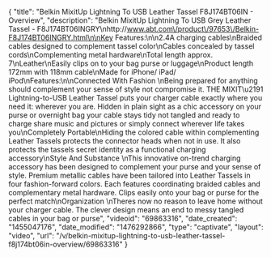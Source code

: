 {
    "title": "Belkin MixitUp Lightning To USB Leather Tassel F8J174BT06IN - Overview",
    "description": "Belkin MixitUp Lightning To USB Grey Leather Tassel - F8J174BT06INGRY\nhttp:\/\/www.abt.com\/product\/97653\/Belkin-F8J174BT06INGRY.html\n\nKey Features:\n\n2.4A charging cables\nBraided cables designed to complement tassel color\nCables concealed by tassel cords\nComplementing metal hardware\nTotal length approx. 7\nLeather\nEasily clips on to your bag purse or luggage\nProduct length 172mm with 118mm cable\nMade for iPhone\/ iPad\/ iPod\nFeatures:\n\nConnected With Fashion \nBeing prepared for anything should complement your sense of style not compromise it. THE MIXIT\u2191 Lightning-to-USB Leather Tassel puts your charger cable exactly where you need it: wherever you are. Hidden in plain sight as a chic accessory on your purse or overnight bag your cable stays tidy not tangled and ready to charge share music and pictures or simply connect wherever life takes you\nCompletely Portable\nHiding the colored cable within complementing Leather Tassels protects the connector heads when not in use. It also protects the tassels secret identity as a functional charging accessory\nStyle And Substance \nThis innovative on-trend charging accessory has been designed to complement your purse and your sense of style. Premium metallic cables have been tailored into Leather Tassels in four fashion-forward colors. Each features coordinating braided cables and complementary metal hardware. Clips easily onto your bag or purse for the perfect match\nOrganization \nTheres now no reason to leave home without your charger cable. The clever design means an end to messy tangled cables in your bag or purse",
    "videoid": "69863316",
    "date_created": "1455047176",
    "date_modified": "1476292866",
    "type": "captivate",
    "layout": "video",
    "url": "\/v\/belkin-mixitup-lightning-to-usb-leather-tassel-f8j174bt06in-overview\/69863316"
}